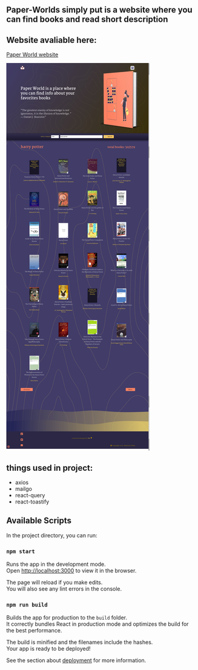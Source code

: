 ## Paper-Worlds simply put is a website where you can find books and read short description


## Website avaliable here:
[Paper World website](https://paperworld.netlify.app/)

![](src/github_prototype_png/GH1.png)

## things used in project:
* axios
* mailgo
* react-query
* react-toastify

## Available Scripts

In the project directory, you can run:

### `npm start`

Runs the app in the development mode.\
Open [http://localhost:3000](http://localhost:3000) to view it in the browser.

The page will reload if you make edits.\
You will also see any lint errors in the console.

### `npm run build`

Builds the app for production to the `build` folder.\
It correctly bundles React in production mode and optimizes the build for the best performance.

The build is minified and the filenames include the hashes.\
Your app is ready to be deployed!

See the section about [deployment](https://facebook.github.io/create-react-app/docs/deployment) for more information.
